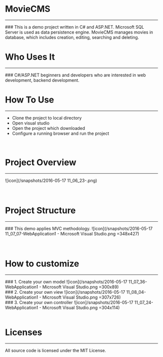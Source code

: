 # MovieCMS
<hr>
### This is a demo project written in C# and ASP.NET. Microsoft SQL Server is used as data persistence engine. MovieCMS manages movies in database, which includes creation, editing, searching and deleting. 

</br>

# Who Uses It
<hr>
### C#/ASP.NET beginners and developers who are interested in web development, backend development.
</br>

# How To Use
<hr>
<ul>
	<li>Clone the project to local directory</li>
	<li>Open visual studio</li>
	<li>Open the project which downloaded</li>
	<li>Configure a running browser and run the project</li>
</ul>
</br>

# Project Overview
<hr>
![icon](/snapshots/2016-05-17 11_06_23-.png)
</br></br></br>

# Project Structure
<hr>
### This demo applies MVC methodology.
![icon](/snapshots/2016-05-17 11_07_07-WebApplication1 - Microsoft Visual Studio.png =348x427)
</br></br></br>

# How to customize
<hr>
### 1. Create your own model
![icon](/snapshots/2016-05-17 11_07_36-WebApplication1 - Microsoft Visual Studio.png =300x89)
</br>
### 2. Create your own view
![icon](/snapshots/2016-05-17 11_08_04-WebApplication1 - Microsoft Visual Studio.png =307x726)
</br>
### 3. Create your own controller
![icon]/snapshots/2016-05-17 11_07_24-WebApplication1 - Microsoft Visual Studio.png =304x114)
</br></br>

# Licenses
<hr>
All source code is licensed under the MIT License.
